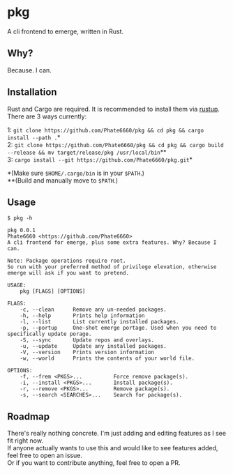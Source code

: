 # pkg
A cli frontend to emerge, written in Rust.

## Why?
Because. I can.

## Installation
Rust and Cargo are required. It is recommended to install them via [rustup](https://www.rust-lang.org/tools/install).<br>
There are 3 ways currently:

1: `git clone https://github.com/Phate6660/pkg && cd pkg && cargo install --path .`\*<br>
2: `git clone https://github.com/Phate6660/pkg && cd pkg && cargo build --release && mv target/release/pkg /usr/local/bin`\*\*<br>
3: `cargo install --git https://github.com/Phate6660/pkg.git`\*

\*(Make sure `$HOME/.cargo/bin` is in your `$PATH`.)<br>
\*\*(Build and manually move to `$PATH`.)

## Usage
`$ pkg -h`
```
pkg 0.0.1
Phate6660 <https://github.com/Phate6660>
A cli frontend for emerge, plus some extra features. Why? Because I can.

Note: Package operations require root.
So run with your preferred method of privilege elevation, otherwise emerge will ask if you want to pretend.

USAGE:
    pkg [FLAGS] [OPTIONS]

FLAGS:
    -c, --clean      Remove any un-needed packages.
    -h, --help       Prints help information
    -l, --list       List currently installed packages.
    -p, --portup     One-shot emerge portage. Used when you need to specifically update porage.
    -S, --sync       Update repos and overlays.
    -u, --update     Update any installed packages.
    -V, --version    Prints version information
    -w, --world      Prints the contents of your world file.

OPTIONS:
    -f, --frem <PKGS>...          Force remove package(s).
    -i, --install <PKGS>...       Install package(s).
	-r, --remove <PKGS>...        Remove package(s).
    -s, --search <SEARCHES>...    Search for package(s).
```

## Roadmap
There's really nothing concrete. I'm just adding and editing features as I see fit right now.<br>
If anyone actually wants to use this and would like to see features added, feel free to open an issue.<br>
Or if you want to contribute anything, feel free to open a PR.
